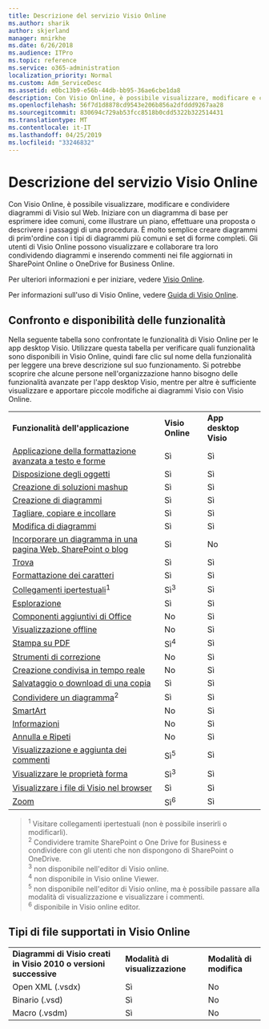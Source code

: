 ```yaml
---
title: Descrizione del servizio Visio Online
ms.author: sharik
author: skjerland
manager: mnirkhe
ms.date: 6/26/2018
ms.audience: ITPro
ms.topic: reference
ms.service: o365-administration
localization_priority: Normal
ms.custom: Adm_ServiceDesc
ms.assetid: e0bc13b9-e56b-44db-bb95-36ae6cbe1da8
description: Con Visio Online, è possibile visualizzare, modificare e condividere diagrammi di Visio sul Web. Iniziare con un diagramma di base per esprimere idee comuni, come illustrare un piano, effettuare una proposta o descrivere i passaggi di una procedura. È molto semplice creare diagrammi di prim'ordine con i tipi di diagrammi più comuni e set di forme completi. Gli utenti di Visio Online possono visualizzare e collaborare tra loro condividendo diagrammi e inserendo commenti nei file aggiornati in SharePoint Online o OneDrive for Business Online.
ms.openlocfilehash: 56f7d1d8878cd9543e206b856a2dfddd9267aa28
ms.sourcegitcommit: 830694c729ab53fcc8518b0cdd5322b322514431
ms.translationtype: MT
ms.contentlocale: it-IT
ms.lasthandoff: 04/25/2019
ms.locfileid: "33246832"
---
```

# <a name="visio-online-service-description"></a>Descrizione del servizio Visio Online

Con Visio Online, è possibile visualizzare, modificare e condividere diagrammi di Visio sul Web. Iniziare con un diagramma di base per esprimere idee comuni, come illustrare un piano, effettuare una proposta o descrivere i passaggi di una procedura. È molto semplice creare diagrammi di prim'ordine con i tipi di diagrammi più comuni e set di forme completi. Gli utenti di Visio Online possono visualizzare e collaborare tra loro condividendo diagrammi e inserendo commenti nei file aggiornati in SharePoint Online o OneDrive for Business Online.
  
Per ulteriori informazioni e per iniziare, vedere [Visio Online](https://products.office.com/en-US/visio/visio-online).
  
Per informazioni sull'uso di Visio Online, vedere [Guida di Visio Online](https://go.microsoft.com/fwlink/?linkid=855982).
  
## <a name="feature-availability-and-comparison"></a>Confronto e disponibilità delle funzionalità

Nella seguente tabella sono confrontate le funzionalità di Visio Online per le app desktop Visio. Utilizzare questa tabella per verificare quali funzionalità sono disponibili in Visio Online, quindi fare clic sul nome della funzionalità per leggere una breve descrizione sul suo funzionamento. Si potrebbe scoprire che alcune persone nell'organizzazione hanno bisogno delle funzionalità avanzate per l'app desktop Visio, mentre per altre è sufficiente visualizzare e apportare piccole modifiche ai diagrammi Visio con Visio Online.  
  
||||
|:-----|:-----|:-----|
|**Funzionalità dell'applicazione** <br/> |**Visio Online** <br/> |**App desktop Visio** <br/> |
|[Applicazione della formattazione avanzata a testo e forme](visio-online.md#BM_1) <br/> |Sì  <br/> |Sì  <br/> |
|[Disposizione degli oggetti](visio-online.md#BM_2) <br/> |Sì  <br/> |Sì  <br/> |
|[Creazione di soluzioni mashup](visio-online.md#BM_3) <br/> |Sì  <br/> |Sì  <br/> |
|[Creazione di diagrammi](visio-online.md#BM_4) <br/> |Sì  <br/> |Sì  <br/> |
|[Tagliare, copiare e incollare](visio-online.md#BM_5) <br/> |Sì  <br/> |Sì  <br/> |
|[Modifica di diagrammi](visio-online.md#BM_6) <br/> |Sì  <br/> |Sì  <br/> |
|[Incorporare un diagramma in una pagina Web, SharePoint o blog](visio-online.md#BM_7) <br/> |Sì  <br/> |No  <br/> |
|[Trova](visio-online.md#BM_8) <br/> |Sì  <br/> |Sì  <br/> |
|[Formattazione dei caratteri](visio-online.md#BM_9) <br/> |Sì  <br/> |Sì  <br/> |
|[Collegamenti ipertestuali](visio-online.md#BM_10)<sup>1</sup> <br/> |Sì<sup>3</sup> <br/> |Sì  <br/> |
|[Esplorazione](visio-online.md#BM_11) <br/> |Sì  <br/> |Sì  <br/> |
|[Componenti aggiuntivi di Office](visio-online.md#BM_12) <br/> |No  <br/> |Sì  <br/> |
|[Visualizzazione offline](visio-online.md#BM_13) <br/> |No  <br/> |Sì  <br/> |
|[Stampa su PDF](visio-online.md#BM_14) <br/> |Sì<sup>4</sup> <br/> |Sì  <br/> |
|[Strumenti di correzione](visio-online.md#BM_15) <br/> |No  <br/> |Sì  <br/> |
|[Creazione condivisa in tempo reale](visio-online.md#BM_16) <br/> |No  <br/> |Sì  <br/> |
|[Salvataggio o download di una copia](visio-online.md#BM_17) <br/> |Sì  <br/> |Sì  <br/> |
|[Condividere un diagramma](visio-online.md#BM_18)<sup>2</sup> <br/> |Sì  <br/> |Sì  <br/> |
|[SmartArt](visio-online.md#BM_19) <br/> |No  <br/> |Sì  <br/> |
|[Informazioni](visio-online.md#BM_20) <br/> |No  <br/> |Sì  <br/> |
|[Annulla e Ripeti](visio-online.md#BM_21) <br/> |No  <br/> |Sì  <br/> |
|[Visualizzazione e aggiunta dei commenti](visio-online.md#BM_22) <br/> |Sì<sup>5</sup> <br/> |Sì  <br/> |
|[Visualizzare le proprietà forma](visio-online.md#BM_23) <br/> |Sì<sup>3</sup> <br/> |Sì  <br/> |
|[Visualizzare i file di Visio nel browser](visio-online.md#BM_24) <br/> |Sì  <br/> |Sì  <br/> |
|[Zoom](visio-online.md#BM_25) <br/> |Sì<sup>6</sup> <br/> |Sì  <br/> |
   
> <sup>1</sup> Visitare collegamenti ipertestuali (non è possibile inserirli o modificarli). 
<br/><sup>2</sup> Condividere tramite SharePoint o One Drive for Business e condividere con gli utenti che non dispongono di SharePoint o OneDrive. 
<br/> <sup>3</sup> non disponibile nell'editor di Visio online.
<br/><sup>4</sup> non disponibile in Visio online Viewer. 
<br/><sup>5</sup> non disponibile nell'editor di Visio online, ma è possibile passare alla modalità di visualizzazione e visualizzare i commenti. 
<br/><sup>6</sup> disponibile in Visio online editor. 
  
## <a name="supported-file-types-in-visio-online"></a>Tipi di file supportati in Visio Online

||||
|:-----|:-----|:-----|
|**Diagrammi di Visio creati in Visio 2010 o versioni successive** <br/> |**Modalità di visualizzazione** <br/> |**Modalità di modifica** <br/> |
|Open XML (.vsdx)  <br/> |Sì  <br/> |No  <br/> |
|Binario (.vsd)  <br/> |Sì  <br/> |No  <br/> |
|Macro (.vsdm)  <br/> |Sì  <br/> |No  <br/> |
   


